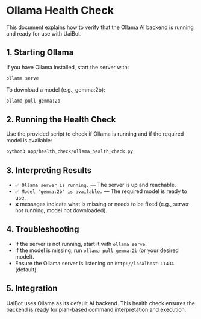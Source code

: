 # Ollama Health Check

This document explains how to verify that the Ollama AI backend is running and ready for use with UaiBot.

## 1. Starting Ollama

If you have Ollama installed, start the server with:

```bash
ollama serve
```

To download a model (e.g., gemma:2b):

```bash
ollama pull gemma:2b
```

## 2. Running the Health Check

Use the provided script to check if Ollama is running and if the required model is available:

```bash
python3 app/health_check/ollama_health_check.py
```

## 3. Interpreting Results

- `✅ Ollama server is running.` — The server is up and reachable.
- `✅ Model 'gemma:2b' is available.` — The required model is ready to use.
- `❌` messages indicate what is missing or needs to be fixed (e.g., server not running, model not downloaded).

## 4. Troubleshooting

- If the server is not running, start it with `ollama serve`.
- If the model is missing, run `ollama pull gemma:2b` (or your desired model).
- Ensure the Ollama server is listening on `http://localhost:11434` (default).

## 5. Integration

UaiBot uses Ollama as its default AI backend. This health check ensures the backend is ready for plan-based command interpretation and execution. 